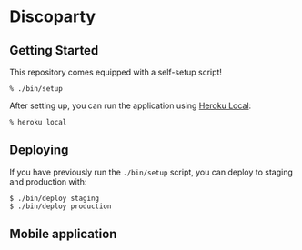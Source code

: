 # Discoparty

## Getting Started

This repository comes equipped with a self-setup script!

    % ./bin/setup

After setting up, you can run the application using [Heroku Local]:

    % heroku local

[Heroku Local]: https://devcenter.heroku.com/articles/heroku-local

## Deploying

If you have previously run the `./bin/setup` script,
you can deploy to staging and production with:

    $ ./bin/deploy staging
    $ ./bin/deploy production

## Mobile application
[Git repository]: https://github.com/gouz/discoparty-app
